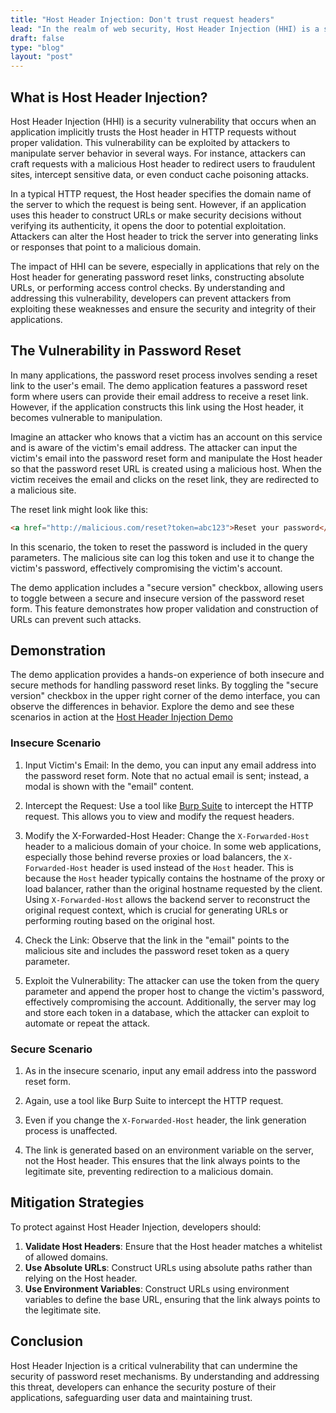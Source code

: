 ```yaml
---
title: "Host Header Injection: Don't trust request headers"
lead: "In the realm of web security, Host Header Injection (HHI) is a subtle yet potent vulnerability that can compromise the integrity of web applications. This vulnerability arises when an application implicitly trusts the Host header in HTTP requests without adequate validation, allowing attackers to manipulate server behavior, potentially redirecting users to malicious sites or intercepting sensitive data. This blog post primarily focuses on demonstrating this vulnerability through the demo application. By understanding the mechanics and impact of HHI, developers can fortify their applications against such threats."
draft: false
type: "blog"
layout: "post"
---
```


## What is Host Header Injection?

Host Header Injection (HHI) is a security vulnerability that occurs when an application implicitly trusts the Host header in HTTP requests without proper validation. This vulnerability can be exploited by attackers to manipulate server behavior in several ways. For instance, attackers can craft requests with a malicious Host header to redirect users to fraudulent sites, intercept sensitive data, or even conduct cache poisoning attacks.

In a typical HTTP request, the Host header specifies the domain name of the server to which the request is being sent. However, if an application uses this header to construct URLs or make security decisions without verifying its authenticity, it opens the door to potential exploitation. Attackers can alter the Host header to trick the server into generating links or responses that point to a malicious domain.

The impact of HHI can be severe, especially in applications that rely on the Host header for generating password reset links, constructing absolute URLs, or performing access control checks. By understanding and addressing this vulnerability, developers can prevent attackers from exploiting these weaknesses and ensure the security and integrity of their applications.

## The Vulnerability in Password Reset

In many applications, the password reset process involves sending a reset link to the user's email. The demo application features a password reset form where users can provide their email address to receive a reset link. However, if the application constructs this link using the Host header, it becomes vulnerable to manipulation.

Imagine an attacker who knows that a victim has an account on this service and is aware of the victim's email address. The attacker can input the victim's email into the password reset form and manipulate the Host header so that the password reset URL is created using a malicious host. When the victim receives the email and clicks on the reset link, they are redirected to a malicious site.

The reset link might look like this:

```html
<a href="http://malicious.com/reset?token=abc123">Reset your password</a>
```

In this scenario, the token to reset the password is included in the query parameters. The malicious site can log this token and use it to change the victim's password, effectively compromising the victim's account.

The demo application includes a "secure version" checkbox, allowing users to toggle between a secure and insecure version of the password reset form. This feature demonstrates how proper validation and construction of URLs can prevent such attacks.

## Demonstration

The demo application provides a hands-on experience of both insecure and secure methods for handling password reset links. By toggling the "secure version" checkbox in the upper right corner of the demo interface, you can observe the differences in behavior. Explore the demo and see these scenarios in action at the [Host Header Injection Demo](/demos/host-header-injection/password-reset/initiate/)

### Insecure Scenario

1. Input Victim's Email: In the demo, you can input any email address into the password reset form. Note that no actual email is sent; instead, a modal is shown with the "email" content.

2. Intercept the Request: Use a tool like [Burp Suite](https://portswigger.net/burp) to intercept the HTTP request. This allows you to view and modify the request headers.

3. Modify the X-Forwarded-Host Header: Change the `X-Forwarded-Host` header to a malicious domain of your choice. In some web applications, especially those behind reverse proxies or load balancers, the `X-Forwarded-Host` header is used instead of the `Host` header. This is because the `Host` header typically contains the hostname of the proxy or load balancer, rather than the original hostname requested by the client. Using `X-Forwarded-Host` allows the backend server to reconstruct the original request context, which is crucial for generating URLs or performing routing based on the original host.

4. Check the Link: Observe that the link in the "email" points to the malicious site and includes the password reset token as a query parameter.

5. Exploit the Vulnerability: The attacker can use the token from the query parameter and append the proper host to change the victim's password, effectively compromising the account. Additionally, the server may log and store each token in a database, which the attacker can exploit to automate or repeat the attack.

### Secure Scenario

1. As in the insecure scenario, input any email address into the password reset form.

2. Again, use a tool like Burp Suite to intercept the HTTP request.

3. Even if you change the `X-Forwarded-Host` header, the link generation process is unaffected.

4. The link is generated based on an environment variable on the server, not the Host header. This ensures that the link always points to the legitimate site, preventing redirection to a malicious domain.

## Mitigation Strategies

To protect against Host Header Injection, developers should:

1. **Validate Host Headers**: Ensure that the Host header matches a whitelist of allowed domains.
2. **Use Absolute URLs**: Construct URLs using absolute paths rather than relying on the Host header.
3. **Use Environment Variables**: Construct URLs using environment variables to define the base URL, ensuring that the link always points to the legitimate site.

## Conclusion

Host Header Injection is a critical vulnerability that can undermine the security of password reset mechanisms. By understanding and addressing this threat, developers can enhance the security posture of their applications, safeguarding user data and maintaining trust.
